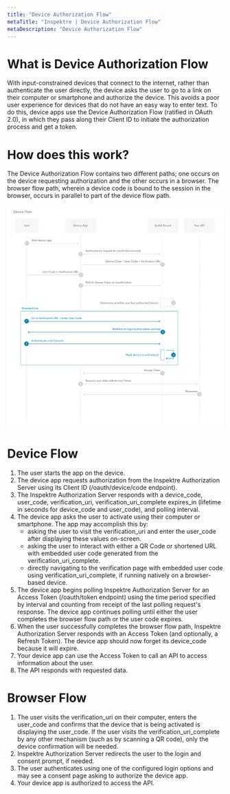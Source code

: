 ```yaml
---
title: "Device Authorization Flow"
metaTitle: "Inspektre | Device Authorization Flow"
metaDescription: "Device Authorization Flow"
---
```


# What is Device Authorization Flow

With input-constrained devices that connect to the internet, rather than authenticate the user directly, the device asks the user to go to a link on their computer or smartphone and authorize the device. This avoids a poor user experience for devices that do not have an easy way to enter text. To do this, device apps use the Device Authorization Flow (ratified in OAuth 2.0), in which they pass along their Client ID to initiate the authorization process and get a token.

# How does this work?
The Device Authorization Flow contains two different paths; one occurs on the device requesting authorization and the other occurs in a browser. The browser flow path, wherein a device code is bound to the session in the browser, occurs in parallel to part of the device flow path.

![Device Authorization Flow](./auth-sequence-device-auth.png)

# Device Flow
1. The user starts the app on the device.
2. The device app requests authorization from the Inspektre Authorization Server using its Client ID (/oauth/device/code endpoint).
3. The Inspektre Authorization Server responds with a device_code, user_code, verification_uri, verification_uri_complete expires_in (lifetime in seconds for device_code and user_code), and polling interval.
4. The device app asks the user to activate using their computer or smartphone. The app may accomplish this by:
    - asking the user to visit the verification_uri and enter the user_code after displaying these values on-screen.
    - asking the user to interact with either a QR Code or shortened URL with embedded user code generated from the verification_uri_complete.
    - directly navigating to the verification page with embedded user code using verification_uri_complete, if running natively on a browser-based device.
5. The device app begins polling Inspektre Authorization Server for an Access Token (/oauth/token endpoint) using the time period specified by interval and counting from receipt of the last polling request's response. The device app continues polling until either the user completes the browser flow path or the user code expires.
6. When the user successfully completes the browser flow path, Inspektre Authorization Server responds with an Access Token (and optionally, a Refresh Token). The device app should now forget its device_code because it will expire.
7. Your device app can use the Access Token to call an API to access information about the user.
8. The API responds with requested data.

# Browser Flow
1. The user visits the verification_uri on their computer, enters the user_code and confirms that the device that is being activated is displaying the user_code. If the user visits the verification_uri_complete by any other mechanism (such as by scanning a QR code), only the device confirmation will be needed.
2. Inspektre Authorization Server redirects the user to the login and consent prompt, if needed.
3. The user authenticates using one of the configured login options and may see a consent page asking to authorize the device app.
4. Your device app is authorized to access the API.